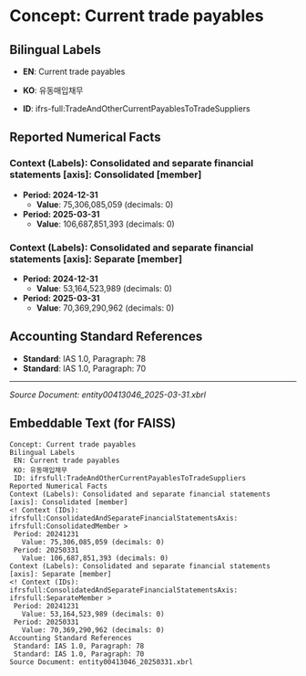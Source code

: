 # Concept: Current trade payables

## Bilingual Labels
- **EN**: Current trade payables
- **KO**: 유동매입채무

- **ID**: ifrs-full:TradeAndOtherCurrentPayablesToTradeSuppliers

## Reported Numerical Facts

### **Context (Labels): Consolidated and separate financial statements [axis]: Consolidated [member]**
<!-- Context (IDs): ifrs-full:ConsolidatedAndSeparateFinancialStatementsAxis: ifrs-full:ConsolidatedMember -->
- **Period: 2024-12-31**
  - **Value**: 75,306,085,059 (decimals: 0)
- **Period: 2025-03-31**
  - **Value**: 106,687,851,393 (decimals: 0)

### **Context (Labels): Consolidated and separate financial statements [axis]: Separate [member]**
<!-- Context (IDs): ifrs-full:ConsolidatedAndSeparateFinancialStatementsAxis: ifrs-full:SeparateMember -->
- **Period: 2024-12-31**
  - **Value**: 53,164,523,989 (decimals: 0)
- **Period: 2025-03-31**
  - **Value**: 70,369,290,962 (decimals: 0)

## Accounting Standard References
- **Standard**: IAS 1.0, Paragraph: 78
- **Standard**: IAS 1.0, Paragraph: 70

---
*Source Document: entity00413046_2025-03-31.xbrl*
## Embeddable Text (for FAISS)
```text
Concept: Current trade payables
Bilingual Labels
 EN: Current trade payables
 KO: 유동매입채무
 ID: ifrsfull:TradeAndOtherCurrentPayablesToTradeSuppliers
Reported Numerical Facts
Context (Labels): Consolidated and separate financial statements [axis]: Consolidated [member]
<! Context (IDs): ifrsfull:ConsolidatedAndSeparateFinancialStatementsAxis: ifrsfull:ConsolidatedMember >
 Period: 20241231
   Value: 75,306,085,059 (decimals: 0)
 Period: 20250331
   Value: 106,687,851,393 (decimals: 0)
Context (Labels): Consolidated and separate financial statements [axis]: Separate [member]
<! Context (IDs): ifrsfull:ConsolidatedAndSeparateFinancialStatementsAxis: ifrsfull:SeparateMember >
 Period: 20241231
   Value: 53,164,523,989 (decimals: 0)
 Period: 20250331
   Value: 70,369,290,962 (decimals: 0)
Accounting Standard References
 Standard: IAS 1.0, Paragraph: 78
 Standard: IAS 1.0, Paragraph: 70
Source Document: entity00413046_20250331.xbrl
```